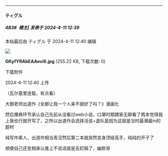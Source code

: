 ﻿
*****

####  ティグル  
##### 483#         楼主| 发表于 2024-4-11 12:39

 本帖最后由 ティグル 于 2024-4-11 12:40 编辑 

<img src="https://img.saraba1st.com/forum/202404/11/124010lyaz3nc7cketriit.jpg" referrerpolicy="no-referrer">

<strong>GKyfYRAbEAAevi6.jpg</strong> (255.22 KB, 下载次数: 0)

下载附件

2024-4-11 12:40 上传

（瓦尔基里连载，有点看）

大御老师出道作《全都让我一个人来不就好了吗？》漫画化

然后爆典环节承认自己先前从没看过web小说，口罩时期蹲家无聊看了两本觉得我上我也行就开写了，之所以出道作会选择活该+退队是因为这就是当时最潮最in的题材

纯写作素人，出道作相当青涩然后第二本就突然变身顶级高手，纯纯的开子了

顺便自己还变相承认推上不说话就是去赶稿了，幽默哥

